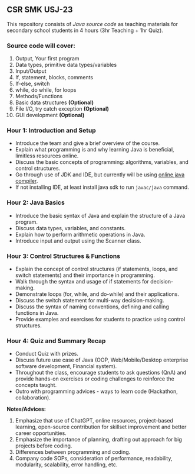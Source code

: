 ## CSR SMK USJ-23
This repository consists of *Java source code* as teaching materials for secondary school students in 4 hours (3hr Teaching + 1hr Quiz).

### Source code will cover:

1. Output, Your first program
2. Data types, primitive data types/variables
3. Input/Output
4. If, statement, blocks, comments
5. If-else, switch
6. while, do while, for loops
7. Methods/Functions
8. Basic data structures **(Optional)**
9. File I/O, try catch exception **(Optional)**
10. GUI development **(Optional)**

### Hour 1: Introduction and Setup

- Introduce the team and give a brief overview of the course.
- Explain what programming is and why learning Java is beneficial, limitless resources online.
- Discuss the basic concepts of programming: algorithms, variables, and control structures.
- Go through use of JDK and IDE, but currently will be using [online java compiler](https://www.onlinegdb.com/online_java_compiler).
- If not installing IDE, at least install java sdk to run `javac/java` command.

### Hour 2: Java Basics

- Introduce the basic syntax of Java and explain the structure of a Java program.
- Discuss data types, variables, and constants.
- Explain how to perform arithmetic operations in Java.
- Introduce input and output using the Scanner class.

### Hour 3: Control Structures & Functions

- Explain the concept of control structures (if statements, loops, and switch statements) and their importance in programming.
- Walk through the syntax and usage of if statements for decision-making.
- Demonstrate loops (for, while, and do-while) and their applications.
- Discuss the switch statement for multi-way decision-making.
- Discuss the syntax of naming conventions, defining and calling functions in Java.
- Provide examples and exercises for students to practice using control structures.

### Hour 4: Quiz and Summary Recap
- Conduct Quiz with prizes.
- Discuss future use case of Java (OOP, Web/Mobile/Desktop enterprise software development, Financial system). 
- Throughout the class, encourage students to ask questions (QnA) and provide hands-on exercises or coding challenges to reinforce the concepts taught.
- Outro with programming advices - ways to learn code (Hackathon, collaboration).

**Notes/Advices:** 
1. Emphasize that use of ChatGPT, online resources, project-based learning, open-source contribution for skillset improvement and better career opportunities. 
2. Emphasize the importance of planning, drafting out approach for big projects before coding.
3. Differences between programming and coding.
3. Company code SOPs, consideration of performance, readability, modularity, scalability, error handling, etc.
